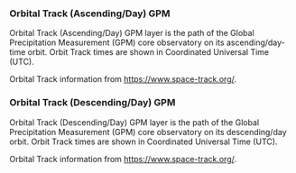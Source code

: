 ### Orbital Track (Ascending/Day) GPM
Orbital Track (Ascending/Day) GPM layer is the path of the Global Precipitation Measurement (GPM) core observatory on its ascending/day-time orbit. Orbit Track times are shown in Coordinated Universal Time (UTC).

Orbital Track information from <https://www.space-track.org/>.

### Orbital Track (Descending/Day) GPM
Orbital Track (Descending/Day) GPM layer is the path of the Global Precipitation Measurement (GPM) core observatory on its descending/day orbit. Orbit Track times are shown in Coordinated Universal Time (UTC).

Orbital Track information from <https://www.space-track.org/>.
